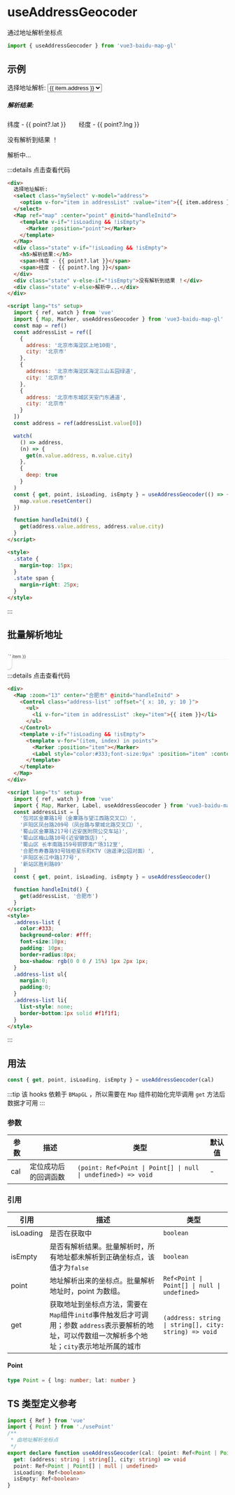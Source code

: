 # useAddressGeocoder <Badge type="tip" text="^0.0.39" />

通过地址解析坐标点

```ts
import { useAddressGeocoder } from 'vue3-baidu-map-gl'
```

## 示例

<div>
  选择地址解析:
  <select class="mySelect" v-model="address">
    <option v-for="item in addressList" :value="item">{{ item.address }}</option>
  </select>
  <Map ref="map" :center="point" @initd="handleInitd" >
    <template v-if="!isLoading && !isEmpty">
      <Marker :position="point"></Marker>
    </template>
  </Map>
  <div class="state" v-if="!isLoading && !isEmpty">
    <h5>解析结果:</h5>
    <span>纬度 - {{ point?.lat }}</span>
    <span>经度 - {{ point?.lng }}</span>
  </div>
  <div class="state" v-else-if="!isEmpty">
    没有解析到结果 ！
  </div>
  <div class="state"  v-else>
    解析中...
  </div>
</div>

<script lang="ts" setup>
  import { ref, watch } from 'vue'
  import { useAddressGeocoder } from '../../../packages'
  const map = ref()
  const addressList = ref([
    {
      address: '北京市海淀区上地10街',
      city: '北京市'
    },
    {
      address: '北京市海淀区海淀三山五园绿道',
      city: '北京市'
    },
    {
      address: '北京市东城区天安门东通道',
      city: '北京市'
    },
    {
      address: '北京市昌平区国家知识产权局科学城办公区-5号楼',
      city: '北京市'
    },
    {
      address: '北京市朝阳区东三环中路7号院-1',
      city: '北京市'
    }
  ])

  const addressList1 = ["包河区金寨路1号（金寨路与望江西路交叉口）",
            "庐阳区凤台路209号（凤台路与蒙城北路交叉口）",
            "蜀山区金寨路217号(近安医附院公交车站)",
            "蜀山区梅山路10号(近安徽饭店) ",
            "蜀山区 长丰南路159号铜锣湾广场312室",
            "合肥市寿春路93号钱柜星乐町KTV（逍遥津公园对面）",
            "庐阳区长江中路177号",
            "新站区胜利路89"]
  const address = ref(addressList.value[0])

  watch(
    () => address,
    (n) => {
      get(n.value.address, n.value.city)
    },
    {
      deep: true
    }
  )
  const { get, point, isLoading, isEmpty } = useAddressGeocoder(() => {
    map.value.resetCenter()
  })

  const { get:get1, point:points, isLoading:isLoading1, isEmpty:isEmpty1 } = useAddressGeocoder()

  function handleInitd() {
    get(address.value.address, address.value.city)
  }
  function handleInitd1() {
    get1(addressList1, "合肥市")
  }
</script>

<style>
  .state {
    margin-top: 15px;
  }
  .state span {
    margin-right: 25px;
  }
  .address-list {
    color:#333; 
    background-color: #fff;
    font-size:10px; 
    padding: 10px;
    border-radius:8px;
    box-shadow: rgb(0 0 0 / 15%) 1px 2px 1px;
  }
  .address-list ul{
    margin:0;
    padding:0;
  }
  .address-list li{
    list-style: none;
    border-bottom:1px solid #f1f1f1;
  }
</style>

:::details 点击查看代码

<!-- prettier-ignore -->
```html
<div>
  选择地址解析:
  <select class="mySelect" v-model="address">
    <option v-for="item in addressList" :value="item">{{ item.address }}</option>
  </select>
  <Map ref="map" :center="point" @initd="handleInitd">
    <template v-if="!isLoading && !isEmpty">
      <Marker :position="point"></Marker>
    </template>
  </Map>
  <div class="state" v-if="!isLoading && !isEmpty">
    <h5>解析结果:</h5>
    <span>纬度 - {{ point?.lat }}</span>
    <span>经度 - {{ point?.lng }}</span>
  </div>
  <div class="state" v-else-if="!isEmpty">没有解析到结果 ！</div>
  <div class="state" v-else>解析中...</div>
</div>

<script lang="ts" setup>
  import { ref, watch } from 'vue'
  import { Map, Marker, useAddressGeocoder } from 'vue3-baidu-map-gl'
  const map = ref()
  const addressList = ref([
    {
      address: '北京市海淀区上地10街',
      city: '北京市'
    },
    {
      address: '北京市海淀区海淀三山五园绿道',
      city: '北京市'
    },
    {
      address: '北京市东城区天安门东通道',
      city: '北京市'
    }
  ])
  const address = ref(addressList.value[0])

  watch(
    () => address,
    (n) => {
      get(n.value.address, n.value.city)
    },
    {
      deep: true
    }
  )
  const { get, point, isLoading, isEmpty } = useAddressGeocoder(() => {
    map.value.resetCenter()
  })

  function handleInitd() {
    get(address.value.address, address.value.city)
  }
</script>

<style>
  .state {
    margin-top: 15px;
  }
  .state span {
    margin-right: 25px;
  }
</style>
```

:::

## 批量解析地址

<div>
  <Map :zoom="13" center="合肥市" @initd="handleInitd1" >
    <Control class="address-list" :offset="{ x: 10, y: 10 }">
      <ul>
        <li v-for="item in addressList1" :key="item">{{ item }}</li>
      </ul>
    </Control>
    <template v-if="!isLoading1 && !isEmpty1">
      <template v-for="(item, index) in points">
        <Marker :position="item"></Marker>
        <Label style="color:#333;font-size:9px" :position="item" :content="addressList1[index]"></Label>
      </template>
    </template>
  </Map>
</div>

:::details 点击查看代码

<!-- prettier-ignore -->
```html
<div>
  <Map :zoom="13" center="合肥市" @initd="handleInitd" >
    <Control class="address-list" :offset="{ x: 10, y: 10 }">
      <ul>
        <li v-for="item in addressList" :key="item">{{ item }}</li>
      </ul>
    </Control>
    <template v-if="!isLoading && !isEmpty">
      <template v-for="(item, index) in points">
        <Marker :position="item"></Marker>
        <Label style="color:#333;font-size:9px" :position="item" :content="addressList[index]"></Label>
      </template>
    </template>
  </Map>
</div>

<script lang="ts" setup>
  import { ref, watch } from 'vue'
  import { Map, Marker, Label, useAddressGeocoder } from 'vue3-baidu-map-gl'
  const addressList = [
    '包河区金寨路1号（金寨路与望江西路交叉口）',
    '庐阳区凤台路209号（凤台路与蒙城北路交叉口）',
    '蜀山区金寨路217号(近安医附院公交车站)',
    '蜀山区梅山路10号(近安徽饭店) ',
    '蜀山区 长丰南路159号铜锣湾广场312室',
    '合肥市寿春路93号钱柜星乐町KTV（逍遥津公园对面）',
    '庐阳区长江中路177号',
    '新站区胜利路89'
  ]
  const { get, point, isLoading, isEmpty } = useAddressGeocoder()

  function handleInitd() {
    get(addressList, '合肥市')
  }
</script>
<style>
  .address-list {
    color:#333; 
    background-color: #fff;
    font-size:10px; 
    padding: 10px;
    border-radius:8px;
    box-shadow: rgb(0 0 0 / 15%) 1px 2px 1px;
  }
  .address-list ul{
    margin:0;
    padding:0;
  }
  .address-list li{
    list-style: none;
    border-bottom:1px solid #f1f1f1;
  }
</style>
```

:::

## 用法

```ts
const { get, point, isLoading, isEmpty } = useAddressGeocoder(cal)
```

:::tip
该 hooks 依赖于 `BMapGL` ，所以需要在 `Map` 组件初始化完毕调用 `get` 方法后数据才可用
:::

### 参数

| 参数 | 描述                 | 类型                                                          | 默认值 |
| ---- | -------------------- | ------------------------------------------------------------- | ------ |
| cal  | 定位成功后的回调函数 | `(point: Ref<Point \| Point[] \| null \| undefined>) => void` | -      |

### 引用

| 引用      | 描述                                                                                                                                                 | 类型                                                  |
| --------- | ---------------------------------------------------------------------------------------------------------------------------------------------------- | ----------------------------------------------------- |
| isLoading | 是否在获取中                                                                                                                                         | `boolean`                                             |
| isEmpty   | 是否有解析结果。批量解析时，所有地址都未解析到正确坐标点，该值才为`false`                                                                            | `boolean`                                             |
| point     | 地址解析出来的坐标点。批量解析地址时，point 为数组。                                                                                                 | `Ref<Point \| Point[] \| null \| undefined>`          |
| get       | 获取地址到坐标点方法，需要在`Map`组件`initd`事件触发后才可调用；参数 `address`表示要解析的地址，可以传数组一次解析多个地址；`city`表示地址所属的城市 | `(address: string \| string[], city: string) => void` |

#### Point

```ts
type Point = { lng: number; lat: number }
```

## TS 类型定义参考

```ts
import { Ref } from 'vue'
import { Point } from './usePoint'
/**
 * 由地址解析坐标点
 */
export declare function useAddressGeocoder(cal: (point: Ref<Point | Point[]>) => void): {
  get: (address: string | string[], city: string) => void
  point: Ref<Point | Point[] | null | undefined>
  isLoading: Ref<boolean>
  isEmpty: Ref<boolean>
}
```
